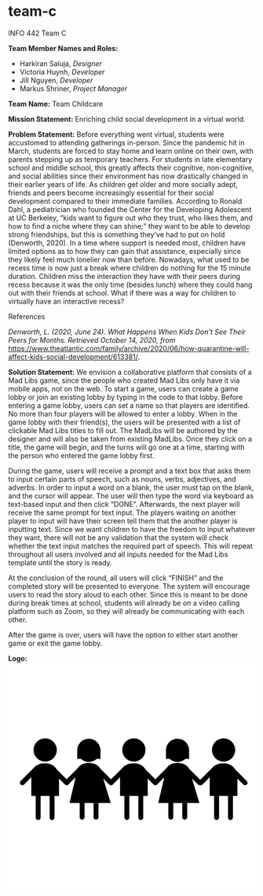 # team-c
INFO 442 Team C

**Team Member Names and Roles:**
- Harkiran Saluja, *Designer*
- Victoria Huynh, *Developer*
- Jill Nguyen, *Developer*
- Markus Shriner, *Project Manager*

**Team Name:** Team Childcare

**Mission Statement:** Enriching child social development in a virtual world.

**Problem Statement:** Before everything went virtual, students were accustomed to attending gatherings in-person. Since the pandemic hit in March, students are forced to stay home and learn online on their own, with parents stepping up as temporary teachers. For students in late elementary school and middle school, this greatly affects their cognitive, non-cognitive, and social abilities since their environment has now drastically changed in their earlier years of life. As children get older and more socially adept, friends and peers become increasingly essential for their social development compared to their immediate families. According to Ronald Dahl, a pediatrician who founded the Center for the Developing Adolescent at UC Berkeley, “kids want to figure out who they trust, who likes them, and how to find a niche where they can shine;” they want to be able to develop strong friendships, but this is something they’ve had to put on hold (Denworth, 2020). In a time where support is needed most, children have limited options as to how they can gain that assistance, especially since they likely feel much lonelier now than before. Nowadays, what used to be recess time is now just a break where children do nothing for the 15 minute duration. Children miss the interaction they have with their peers during recess because it was the only time (besides lunch) where they could hang out with their friends at school. What if there was a way for children to virtually have an interactive recess?

References

_Denworth, L. (2020, June 24). What Happens When Kids Don't See Their Peers for Months.
Retrieved October 14, 2020, from_ https://www.theatlantic.com/family/archive/2020/06/how-quarantine-will-affect-kids-social-development/613381/.

**Solution Statement:**
We envision a collaborative platform that consists of a Mad Libs game, since the people who created Mad Libs only have it via mobile apps, not on the web. To start a game, users can create a game lobby or join an existing lobby by typing in the code to that lobby. Before entering a game lobby, users can set a name so that players are identified. No more than four players will be allowed to enter a lobby. When in the game lobby with their friend(s), the users will be presented with a list of clickable Mad Libs titles to fill out. The MadLibs will be authored by the designer and will also be taken from existing MadLibs. Once they click on a title, the game will begin, and the turns will go one at a time, starting with the person who entered the game lobby first.

During the game, users will receive a prompt and a text box that asks them to input certain parts of speech, such as nouns, verbs, adjectives, and adverbs. In order to input a word on a blank, the user must tap on the blank, and the cursor will appear. The user will then type the word via keyboard as text-based input and then click “DONE”. Afterwards, the next player will receive the same prompt for text input. The players waiting on another player to input will have their screen tell them that the another player is inputting text. Since we want children to have the freedom to input whatever they want, there will not be any validation that the system will check whether the text input matches the required part of speech. This will repeat throughout all users involved and all inputs needed for the Mad Libs template until the story is ready.

At the conclusion of the round, all users will click “FINISH” and the completed story will be presented to everyone. The system will encourage users to read the story aloud to each other. Since this is meant to be done during break times at school, students will already be on a video calling platform such as Zoom, so they will already be communicating with each other. 

After the game is over, users will have the option to either start another game or exit the game lobby.

**Logo:**
![children together logo](imgs/children.png)
